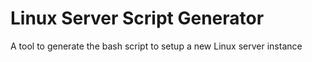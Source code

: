 # Linux Server Script Generator
A tool to generate the bash script to setup a new Linux server instance

